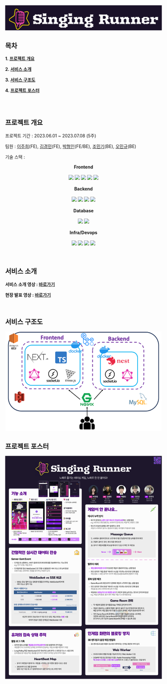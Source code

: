 
<!-- PROJECT LOGO -->
<br/>

![image](https://github.com/SingingRunner/.github/blob/main/profile/Logo-Singing-Runner.png?raw=true)


<!-- TABLE OF CONTENTS -->
## 목차

**1. [프로젝트 개요](#SingingRunner)**

**2. [서비스 소개](#Intro)**

**3. [서비스 구조도](#Arch)**

**4. [프로젝트 포스터](#Poster)**

<br/>
<br/>

<!-- ABOUT THE PROJECT-->

<a name="SingingRunner"></a>
## 프로젝트 개요
프로젝트 기간 : 2023.06.01 ~ 2023.07.08 (5주)

팀원 : [이주희](https://github.com/e-juhee)(FE), [김경민](https://github.com/KoziKim)(FE), [박형인](https://github.com/Hin1209)(FE/BE), [조민기](https://github.com/camel0000)(BE), [오민규](https://github.com/Recordum)(BE)

기술 스택 : 
<div align="center">
<strong>Frontend</strong>
</div>

<br/>

<div display="flex" align="center" flex-direction="column">
<img src="https://img.shields.io/badge/Next.js-000000?style=for-the-badge&logo=Next.js&logoColor=FFFFFF"/>
<img src="https://img.shields.io/badge/Socket.io-010101?style=for-the-badge&logo=Socket.io&logoColor=FFFFFF"/>
<img src="https://img.shields.io/badge/Graphql-E10098?style=for-the-badge&logo=Graphql&logoColor=FFFFFF"/>
<img src="https://img.shields.io/badge/TyepScript-3178C6?style=for-the-badge&logo=TypeScript&logoColor=FFFFFF"/>
<img src="https://img.shields.io/badge/Three.js-000000?style=for-the-badge&logo=Three.js&logoColor=FFFFFF"/>
</div>

<br/>

<div align="center">
<strong>Backend</strong>
</div>

<br/>

<div display="flex" align="center" flex-direction="column">
<img src="https://img.shields.io/badge/TyepScript-3178C6?style=for-the-badge&logo=TypeScript&logoColor=FFFFFF"/>
<img src="https://img.shields.io/badge/Graphql-E10098?style=for-the-badge&logo=Graphql&logoColor=FFFFFF"/>
<img src="https://img.shields.io/badge/Socket.io-010101?style=for-the-badge&logo=Socket.io&logoColor=FFFFFF"/>
<img src="https://img.shields.io/badge/Nest.js-E0234E?style=for-the-badge&logo=NestJS&logoColor=FFFFFF"/>
</div>

<br/>

<div align="center">
<strong>Database</strong>
</div>

<br/>

<div display="flex" align="center" flex-direction="column">
<img src="https://img.shields.io/badge/Amazon S3-569A31?style=for-the-badge&logo=Amazon S3&logoColor=FFFFFF"/>
<img src="https://img.shields.io/badge/MySQL-4479A1?style=for-the-badge&logo=MySQL&logoColor=FFFFFF"/>
</div>

<br/>

<div align="center">
<strong>Infra/Devops</strong>
</div>

<br/>

<div display="flex" align="center" flex-direction="column">
<img src="https://img.shields.io/badge/Github Actions-2088FF?style=for-the-badge&logo=Github Actions&logoColor=FFFFFF"/>
<img src="https://img.shields.io/badge/Docker-2496ED?style=for-the-badge&logo=Docker&logoColor=FFFFFF"/>
<img src="https://img.shields.io/badge/Nginx-009639?style=for-the-badge&logo=NGINX&logoColor=FFFFFF"/>
<img src="https://img.shields.io/badge/Amazon EC2-FF9900?style=for-the-badge&logo=Amazon EC2&logoColor=FFFFFF"/>

</div>

<br/>
<br/>

<a name="Intro"></a>
## 서비스 소개
**서비스 소개 영상 : [바로가기](https://www.youtube.com/watch?v=WA2qPHJn1z8)**

**현장 발표 영상 : [바로가기](https://www.youtube.com/watch?v=_YiVBs4rrZ4&t=2s)**

<br/>

<a name="Arch"></a>
## 서비스 구조도

![image](https://github.com/SingingRunner/.github/blob/main/profile/Arch-Singing-Runner.png?raw=true)
<br/>

<a name="Poster"></a>
## 프로젝트 포스터
![image](https://github.com/SingingRunner/.github/blob/main/profile/%E1%84%82%E1%85%A1%E1%84%86%E1%85%A1%E1%86%AB%E1%84%86%E1%85%AE_singingrunner_poster.png?raw=true)
